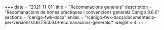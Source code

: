 +++
date        = "2021-11-01"
title       = "Recomanacions generals"
description = "Recomanacions de bones pràctiques i convencions generals Canigó 3.6.0"
sections    = "canigo-fwk-docs"
enllac		= "/canigo-fwk-docs/documentacio-per-versions/3.6LTS/3.6.0/recomanacions-generals/"
weight		= 4
+++
